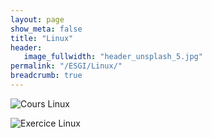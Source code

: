```yaml
---
layout: page
show_meta: false
title: "Linux"
header:
   image_fullwidth: "header_unsplash_5.jpg"
permalink: "/ESGI/Linux/"
breadcrumb: true
---
```


![Cours Linux](https://fpompey.github.io/ESGI/Linux/Cours_Linux/)

![Exercice Linux](https://fpompey.github.io/ESGI/Linux/Exercice_Linux/)
